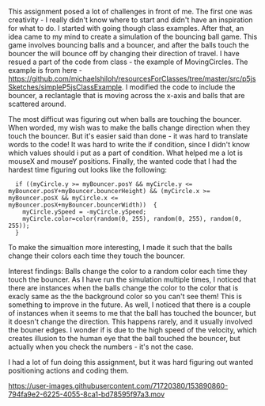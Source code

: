 This assignment posed a lot of challenges in front of me. The first one was creativity - I really didn't know where to start and didn't have an inspiration for what to do. I started with going though class examples.  After that, an idea came to my mind to create a simulation of the bouncing ball game. This game involves bouncing balls and a bouncer, and after the balls touch the bouncer the will bounce off by changing their direction of travel. I have resued a part of the code from class - the example of MovingCircles. The example is from here - https://github.com/michaelshiloh/resourcesForClasses/tree/master/src/p5jsSketches/simpleP5jsClassExample. I modified the code to include the bouncer, a reclantagle that is moving across the x-axis and balls that are scattered around.

The most difficut was figuring out when balls are touching the bouncer. When worded, my wish was to make the balls change direction when they touch the bouncer. But it's easier said than done - it was hard to translate words to the code! It was hard to write the if condition, since I didn't know which values should i put as a part of condition. What helped me a lot is mouseX and mouseY positions. Finally, the wanted code that I had the hardest time figuring out looks like the following:

```
  if ((myCircle.y >= myBouncer.posY && myCircle.y <= myBouncer.posY+myBouncer.bouncerHeight) && (myCircle.x >= myBouncer.posX && myCircle.x <= myBouncer.posX+myBouncer.bouncerWidth))  {
    myCircle.ySpeed = -myCircle.ySpeed;
    myCircle.color=color(random(0, 255), random(0, 255), random(0, 255));
  }
```

To make the simualtion more interesting, I made it such that the balls change their colors each time they touch the bouncer. 

Interest findings: Balls change the color to a random color each time they touch the bouncer. As I have run the simulation multiple times, I noticed that there are instances when the balls change the color to the color that is exacly same as the the background color so you can't see them! This is something to improve in the future. As well, I noticed that there is a couple of instances when it seems to me that the ball has touched the bouncer, but it doesn't change the direction. This happens rarely, and it usually involved the bouner edges. I wonder if is due to the high speed of the velocity, which creates illusion to the human eye that the ball touched the bouncer, but actually when you check the numbers - it's not the case. 

I had a lot of fun doing this assignment, but it was hard figuring out wanted positioning actions and coding them. 




https://user-images.githubusercontent.com/71720380/153890860-794fa9e2-6225-4055-8ca1-bd78595f97a3.mov


